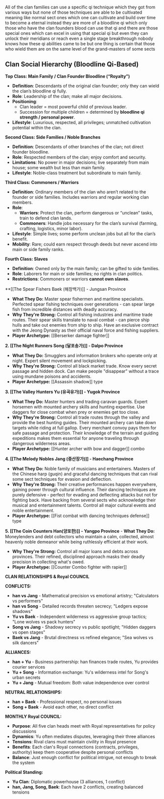 All of the clan families can use a specific qi technique which they got from various ways but 
none of those techniques are able to be cultivated meaning like normal sect ones which one can cultivate and build over time to become a eternal instead they are more of a bloodline qi which only those who have the clan founders blood can use that qi and there are those special ones which can excel in using that special qi but even they can unlock their meridians or reach even a single stage breakthrough nobody knows how these qi abilities came to be but one thing is certain that those who wield them are on the same level of the grand-masters of some sects

## **Clan Social Hierarchy (Bloodline Qi-Based)**
**Top Class: Main Family / Clan Founder Bloodline (“Royalty”)**
- **Definition**: Descendants of the original clan founder; only they can wield the clan’s bloodline qi fully.
- **Role**: Leadership of the clan; make all major decisions.
- **Positioning**:
    - Clan leader = most powerful child of previous leader.
    - Succession for multiple children = determined by **bloodline qi strength / personal power**.
- **Lifestyle**: Luxurious, respected, all privileges; unmatched cultivation potential within the clan.

**Second Class: Side Families / Noble Branches**
- **Definition**: Descendants of other branches of the clan; not direct founder bloodline.
- **Role**: Respected members of the clan; enjoy comfort and security.
- **Limitations**: No power in major decisions; live separately from main house; some wealth but less than main family.
- **Lifestyle**: Noble-class treatment but subordinate to main family.

**Third Class: Commoners / Warriors**
- **Definition**: Ordinary members of the clan who aren’t related to the founder or side families. Includes warriors and regular working clan members.
- **Role**:
    - **Warriors**: Protect the clan, perform dangerous or “unclean” tasks, train to defend clan lands.
    - **Commoners**: Handle jobs necessary for the clan’s survival (farming, crafting, logistics, minor labor).
- **Lifestyle**: Simple lives; some perform unclean jobs but all for the clan’s benefit.
- **Mobility**: Rare; could earn respect through deeds but never ascend into main or side family ranks.

**Fourth Class: Slaves**
- **Definition**: Owned only by the main family; can be gifted to side families.
- **Role**: Laborers for main or side families; no rights in clan politics.
- **Restrictions**: Commoners or warriors **cannot own slaves**.


**[[The Spear Fishers Baek (해창백가)]] - Jungsan Province
- **What They Do:** Master spear fishermen and maritime specialists. Perfected spear fishing techniques over generations - can spear large fish from incredible distances with deadly accuracy.
- **Why They're Strong:** Control all fishing industries and maritime trade routes. Their spear skills translate to naval combat - can pierce ship hulls and take out enemies from ship to ship. Have an exclusive contract with the Jeong Dynasty as their official naval force and fishing suppliers.
- **Player Archetype:** [[Berserker  damage fighter]]

**2. [[The Night Runners Song (달포송가)]] - Dalpo Province**
- **What They Do:** Smugglers and information brokers who operate only at night. Expert silent movement and lockpicking.
- **Why They're Strong:** Control all black market trade. Know every secret passage and hidden dock. Can make people "disappear" without a trace using mundane poisons and accidents.
- **Player Archetype:** [[Assassin shadow]] type

**3. [[The Valley Hunters Yu (유곡유가)]] - Yugok Province**
- **What They Do:** Master hunters and trading caravan guards. Expert horsemen with mounted archery skills and hunting expertise. Use daggers for close combat when prey or enemies get too close.
- **Why They're Strong:** Control all trade routes through the valley and provide the best hunting guides. Their mounted archery can take down targets while riding at full gallop. Every merchant convoy pays them for safe passage and protection. Their knowledge of the terrain and guiding expeditions makes them essential for anyone traveling through dangerous wilderness areas.
- **Player Archetype:** [[Hunter archer with bow and dagger]] combo

**4. [[The Melody Nobles Jang (중산장가)]] - Haechang Province**
- **What They Do:** Noble family of musicians and entertainers. Masters of the Chinese harp (guqin) and graceful dancing techniques that can rival some sect techniques for evasion and deflection.
- **Why They're Strong:** Their creative performances happen everywhere, gaining power through cultural influence. Their dancing techniques are purely defensive - perfect for evading and deflecting attacks but not for fighting back. Have backing from several sects who acknowledge their musical and entertainment talents. Control all major cultural events and noble entertainment.
- **Player Archetype:** [[Fist combat with dancing techniques  defense]] type

**5. [[The Coin Counters Han(양포한)]] - Yangpo Province**
	- **What They Do:** Moneylenders and debt collectors who maintain a calm, collected, almost heavenly noble demeanor while being ruthlessly efficient at their work.
- **Why They're Strong:** Control all major loans and debts across provinces. Their refined, disciplined approach masks their deadly precision in collecting what's owed.
- **Player Archetype:** [[Counter Combo fighter with rapier]]

**CLAN RELATIONSHIPS & Royal COUNCIL**

**CONFLICTS:**
- **han vs Jang** - Mathematical precision vs emotional artistry; "Calculators vs performers"
- **han vs Song** - Detailed records threaten secrecy; "Ledgers expose shadows"
- **Yu vs Baek** - Independent wilderness vs aggressive group tactics; "Lone wolves vs pack hunters"
- **Song vs Jang** - Shadowy secrecy vs public spotlight; "Hidden daggers vs open stages"
- **Baek vs Jang** - Brutal directness vs refined elegance; "Sea wolves vs silk dancers"

**ALLIANCES:**
- **han + Yu** - Business partnership: han finances trade routes, Yu provides courier services
- **Yu + Song** - Information exchange: Yu's wilderness intel for Song's urban secrets
- **Yu + Jang** - Mutual freedom: Both value independence over control

**NEUTRAL RELATIONSHIPS:**
- **han + Baek** - Professional respect, no personal issues
- **Song + Baek** - Avoid each other, no direct conflict

**MONTHLY Royal COUNCIL:**
- **Purpose**: All five clan heads meet with Royal representatives for policy discussions
- **Dynamics**: Yu often mediates disputes, leveraging their three alliances
- **Tensions**: Rival clans must maintain civility in Royal presence
- **Benefits**: Each clan's Royal connections (contracts, privileges, authority) keep them cooperative despite personal conflicts
- **Balance**: Just enough conflict for political intrigue, not enough to break the system

**Political Standing:**
- **Yu Clan**: Diplomatic powerhouse (3 alliances, 1 conflict)
- **han, Jang, Song, Baek**: Each have 2 conflicts, creating balanced tensions
